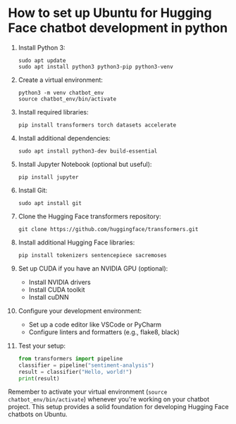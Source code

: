 # How to set up Ubuntu for Hugging Face chatbot development in python

1. Install Python 3:

   ```
   sudo apt update
   sudo apt install python3 python3-pip python3-venv
   ```

2. Create a virtual environment:

   ```
   python3 -m venv chatbot_env
   source chatbot_env/bin/activate
   ```

3. Install required libraries:

   ```
   pip install transformers torch datasets accelerate
   ```

4. Install additional dependencies:

   ```
   sudo apt install python3-dev build-essential
   ```

5. Install Jupyter Notebook (optional but useful):

   ```
   pip install jupyter
   ```

6. Install Git:

   ```
   sudo apt install git
   ```

7. Clone the Hugging Face transformers repository:

   ```
   git clone https://github.com/huggingface/transformers.git
   ```

8. Install additional Hugging Face libraries:

   ```
   pip install tokenizers sentencepiece sacremoses
   ```

9. Set up CUDA if you have an NVIDIA GPU (optional):
   - Install NVIDIA drivers
   - Install CUDA toolkit
   - Install cuDNN

10. Configure your development environment:
    - Set up a code editor like VSCode or PyCharm
    - Configure linters and formatters (e.g., flake8, black)

11. Test your setup:

    ```python
    from transformers import pipeline
    classifier = pipeline("sentiment-analysis")
    result = classifier("Hello, world!")
    print(result)
    ```

Remember to activate your virtual environment (`source chatbot_env/bin/activate`) whenever you're working on your chatbot project. This setup provides a solid foundation for developing Hugging Face chatbots on Ubuntu.

<!-- Citations:
[1] <https://www.geeksforgeeks.org/how-to-install-python-in-ubuntu/>
[2] <https://phoenixnap.com/kb/how-to-install-python-3-ubuntu>
[3] <https://www.eukhost.com/kb/how-to-install-and-switch-python-versions-on-ubuntu-22-04/>
[4] <https://docs.python-guide.org/starting/install3/linux/>
[5] <https://www.youtube.com/watch?v=9QftEX6yZP4>
[6] <https://www.digitalocean.com/community/tutorials/how-to-install-python-3-and-set-up-a-programming-environment-on-an-ubuntu-20-04-server>
[7] <https://discuss.python.org/t/install-python-3-11-9-on-ubuntu/51093>
[8] <https://forums.docker.com/t/how-to-run-multiple-wordpress-instances-using-docker/94836> -->
